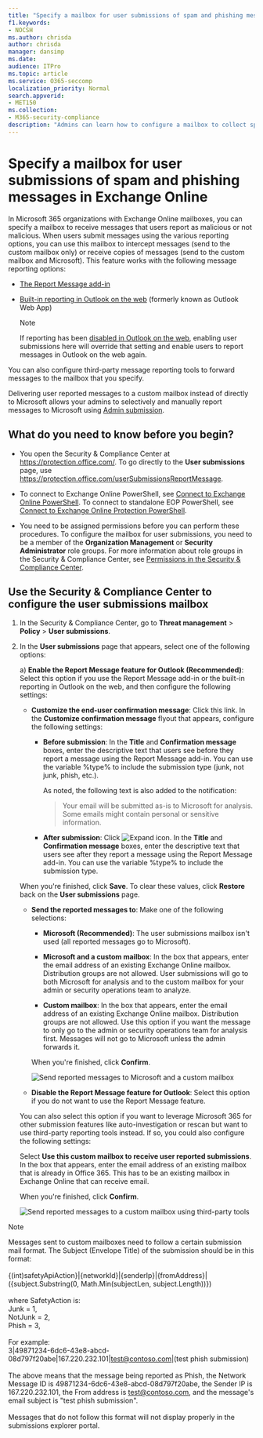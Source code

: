 ```yaml
---
title: "Specify a mailbox for user submissions of spam and phishing messages"
f1.keywords:
- NOCSH
ms.author: chrisda
author: chrisda
manager: dansimp
ms.date:
audience: ITPro
ms.topic: article
ms.service: O365-seccomp
localization_priority: Normal
search.appverid:
- MET150
ms.collection:
- M365-security-compliance
description: "Admins can learn how to configure a mailbox to collect spam and phishing email that are reported by users."
---
```


# Specify a mailbox for user submissions of spam and phishing messages in Exchange Online

In Microsoft 365 organizations with Exchange Online mailboxes, you can specify a mailbox to receive messages that users report as malicious or not malicious. When users submit messages using the various reporting options, you can use this mailbox to intercept messages (send to the custom mailbox only) or receive copies of messages (send to the custom mailbox and Microsoft). This feature works with the following message reporting options:

- [The Report Message add-in](enable-the-report-message-add-in.md)

- [Built-in reporting in Outlook on the web](report-junk-email-and-phishing-scams-in-outlook-on-the-web-eop.md) (formerly known as Outlook Web App)

  > [!NOTE]
  > If reporting has been [disabled in Outlook on the web](report-junk-email-and-phishing-scams-in-outlook-on-the-web-eop#disable-or-enable-junk-email-reporting-in-outlook-on-the-web), enabling user submissions here will override that setting and enable users to report messages in Outlook on the web again.

You can also configure third-party message reporting tools to forward messages to the mailbox that you specify.

Delivering user reported messages to a custom mailbox instead of directly to Microsoft allows your admins to selectively and manually report messages to Microsoft using [Admin submission](admin-submission.md).

## What do you need to know before you begin?

- You open the Security & Compliance Center at <https://protection.office.com/>. To go directly to the **User submissions** page, use <https://protection.office.com/userSubmissionsReportMessage>.

- To connect to Exchange Online PowerShell, see [Connect to Exchange Online PowerShell](https://docs.microsoft.com/powershell/exchange/exchange-online/connect-to-exchange-online-powershell/connect-to-exchange-online-powershell). To connect to standalone EOP PowerShell, see [Connect to Exchange Online Protection PowerShell](https://docs.microsoft.com/powershell/exchange/exchange-eop/connect-to-exchange-online-protection-powershell).

- You need to be assigned permissions before you can perform these procedures. To configure the mailbox for user submissions, you need to be a member of the **Organization Management** or **Security Administrator** role groups. For more information about role groups in the Security & Compliance Center, see [Permissions in the Security & Compliance Center](permissions-in-the-security-and-compliance-center.md).

## Use the Security & Compliance Center to configure the user submissions mailbox

1. In the Security & Compliance Center, go to **Threat management** \> **Policy** \> **User submissions**.

2. In the **User submissions** page that appears, select one of the following options:

   a) **Enable the Report Message feature for Outlook (Recommended)**: Select this option if you use the Report Message add-in or the built-in reporting in Outlook on the web, and then configure the following settings:

     - **Customize the end-user confirmation message**: Click this link. In the **Customize confirmation message** flyout that appears, configure the following settings:

       - **Before submission**: In the **Title** and **Confirmation message** boxes, enter the descriptive text that users see before they report a message using the Report Message add-in. You can use the variable %type% to include the submission type (junk, not junk, phish, etc.).

         As noted, the following text is also added to the notification:

         > Your email will be submitted as-is to Microsoft for analysis. Some emails might contain personal or sensitive information.

       - **After submission**: Click ![Expand icon](../../media/scc-expand-icon.png). In the **Title** and **Confirmation message** boxes, enter the descriptive text that users see after they report a message using the Report Message add-in. You can use the variable %type% to include the submission type.

      When you're finished, click **Save**. To clear these values, click **Restore** back on the **User submissions** page.

   - **Send the reported messages to**: Make one of the following selections:

     - **Microsoft (Recommended)**: The user submissions mailbox isn't used (all reported messages go to Microsoft).

     - **Microsoft and a custom mailbox**: In the box that appears, enter the email address of an existing Exchange Online mailbox. Distribution groups are not allowed. User submissions will go to both Microsoft for analysis and to the custom mailbox for your admin or security operations team to analyze.

     - **Custom mailbox**: In the box that appears, enter the email address of an existing Exchange Online mailbox. Distribution groups are not allowed. Use this option if you want the message to only go to the admin or security operations team for analysis first. Messages will not go to Microsoft unless the admin forwards it.

     When you're finished, click **Confirm**.

     ![Send reported messages to Microsoft and a custom mailbox](../../media/user-submission-enable-outlook-report-message.png)

   - **Disable the Report Message feature for Outlook**: Select this option if you do not want to use the Report Message feature.
   
   You can also select this option if you want to leverage Microsoft 365 for other submission features like auto-investigation or rescan but want to use third-party reporting tools instead. If so, you could also configure the following settings:

     Select **Use this custom mailbox to receive user reported submissions**. In the box that appears, enter the email address of an existing mailbox that is already in Office 365. This has to be an existing mailbox in Exchange Online that can receive email.

     When you're finished, click **Confirm**.

     ![Send reported messages to a custom mailbox using third-party tools](../../media/user-submission-disable-outlook-report-message.png)
     
> [!NOTE]
> Messages sent to custom mailboxes need to follow a certain submission mail format. The Subject (Envelope Title) of the submission should be in this format: <br><br>
{(int)safetyApiAction}|{networkId}|{senderIp}|{fromAddress}|({subject.Substring(0, Math.Min(subjectLen, subject.Length))})
<br><br> where SafetyAction is:<br>
        Junk = 1,<br>
        NotJunk = 2,<br>
        Phish = 3,<br><br>
For example:<br>
3|49871234-6dc6-43e8-abcd-08d797f20abe|167.220.232.101|test@contoso.com|(test phish submission) <br><br>
The above means that the message being reported as Phish, the Network Message ID is 49871234-6dc6-43e8-abcd-08d797f20abe, the Sender IP is 167.220.232.101, the From address is test@contoso.com, and the message's email subject is "test phish submission". <br><br> Messages that do not follow this format will not display properly in the submissions explorer portal.



